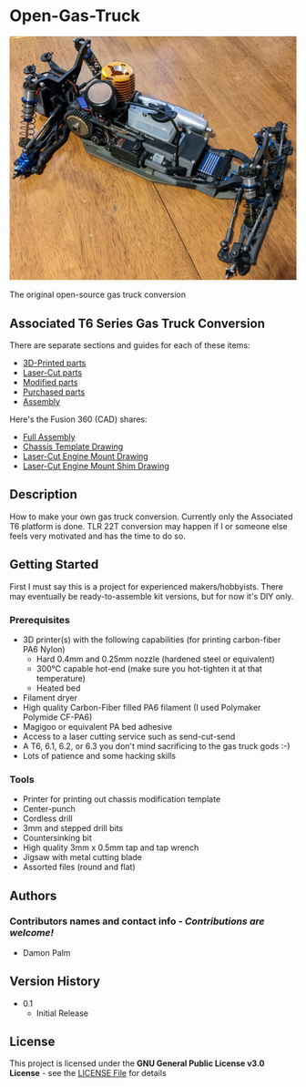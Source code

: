 # Open-Gas-Truck

![Open-GT_AE6.1](Open-GT_AE6.1.jpg)

The original open-source gas truck conversion

## Associated T6 Series Gas Truck Conversion

There are separate sections and guides for each of these items:

* [3D-Printed parts](3D-Printed)
* [Laser-Cut parts](Laser-Cut-Parts)
* [Modified parts](Modified-Parts)
* [Purchased parts](Purchased-Parts)
* [Assembly](Assembly)

Here's the Fusion 360 (CAD) shares:

* [Full Assembly](https://a360.co/3vGxaeg)
* [Chassis Template Drawing](https://a360.co/3ybymYJ)
* [Laser-Cut Engine Mount Drawing](https://a360.co/3vRHFeG)
* [Laser-Cut Engine Mount Shim Drawing](https://a360.co/3vJ6Rnu)

## Description

How to make your own gas truck conversion. Currently only the Associated T6 platform is done. TLR 22T conversion may happen if I or someone else feels very motivated and has the time to do so.

## Getting Started

First I must say this is a project for experienced makers/hobbyists. There may eventually be ready-to-assemble kit versions, but for now it's DIY only.

### Prerequisites

* 3D printer(s) with the following capabilities (for printing carbon-fiber PA6 Nylon)
    * Hard 0.4mm and 0.25mm nozzle (hardened steel or equivalent)
    * 300°C capable hot-end (make sure you hot-tighten it at that temperature)
    * Heated bed
* Filament dryer
* High quality Carbon-Fiber filled PA6 filament (I used Polymaker Polymide CF-PA6)
* Magigoo or equivalent PA bed adhesive
* Access to a laser cutting service such as send-cut-send
* A T6, 6.1, 6.2, or 6.3 you don't mind sacrificing to the gas truck gods :-)
* Lots of patience and some hacking skills

### Tools

* Printer for printing out chassis modification template
* Center-punch
* Cordless drill
* 3mm and stepped drill bits
* Countersinking bit
* High quality 3mm x 0.5mm tap and tap wrench
* Jigsaw with metal cutting blade
* Assorted files (round and flat)

## Authors

### Contributors names and contact info - *Contributions are welcome!*

* Damon Palm

## Version History

* 0.1
    * Initial Release

## License

This project is licensed under the **GNU General Public License v3.0 License** \- see the [LICENSE File](/LICENSE) for details